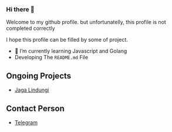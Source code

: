### Hi there 👋


Welcome to my github profile. but unfortunatelly, this profile is not completed correctly

I hope this profile can be filled by some of project.

<!--- 🔭 I’m currently working on ...-->
- 🌱 I’m currently learning Javascript and Golang
- Developing The `README.md` File

## Ongoing Projects
 - [Jaga Lindungi](https://github.com/baharsah/jagalindungi)

## Contact Person
 - [Telegram](https://t.me/baharsahgithub)









